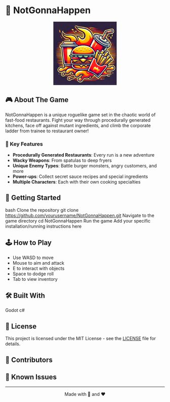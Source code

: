 # 🍔 NotGonnaHappen

<p align="center">
  <img src="PUBLIC\LOGO.webp" alt="NotGonnaHappen Logo" width="200"/>
</p>

## 🎮 About The Game
NotGonnaHappen is a unique roguelike game set in the chaotic world of fast-food restaurants. Fight your way through procedurally generated kitchens, face off against mutant ingredients, and climb the corporate ladder from trainee to restaurant owner!

### 🌟 Key Features
- **Procedurally Generated Restaurants**: Every run is a new adventure
- **Wacky Weapons**: From spatulas to deep fryers
- **Unique Enemy Types**: Battle burger monsters, angry customers, and more
- **Power-ups**: Collect secret sauce recipes and special ingredients
- **Multiple Characters**: Each with their own cooking specialties

## 🎯 Getting Started
bash
Clone the repository
git clone https://github.com/yourusername/NotGonnaHappen.git
Navigate to the game directory
cd NotGonnaHappen
Run the game
Add your specific installation/running instructions here

## 🕹️ How to Play
- Use WASD to move
- Mouse to aim and attack
- E to interact with objects
- Space to dodge roll
- Tab to view inventory

## 🛠️ Built With
Godot
c#


## 📝 License
This project is licensed under the MIT License - see the [LICENSE](LICENSE) file for details.

## 👥 Contributors




## 🐛 Known Issues


---
<p align="center">
Made with 🍟 and ❤️
</p>
